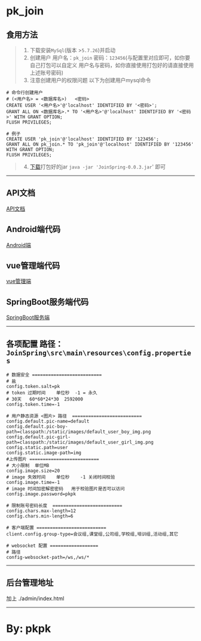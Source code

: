 pk_join
======

食用方法
---
>1. 下载安装`MySql`(版本 >`5.7.26`)并启动
>2. 创建用户 用户名：`pk_join` 密码：`123456`(与配置里对应即可，如你要自己打包可以自定义 用户名与密码，如你直接使用打包好的请直接使用上述账号密码)
>3. 注意创建用户的权限问题 以下为创建用户mysql命令
```mysql
# 命令行创建用户
# (<用户名> = <数据库名>)   <密码>
CREATE USER '<用户名>'@'localhost' IDENTIFIED BY '<密码>';
GRANT ALL ON <数据库名>.* TO '<用户名>'@'localhost' IDENTIFIED BY '<密码>' WITH GRANT OPTION;
FLUSH PRIVILEGES;

# 例子
CREATE USER 'pk_join'@'localhost' IDENTIFIED BY '123456';
GRANT ALL ON pk_join.* TO 'pk_join'@'localhost' IDENTIFIED BY '123456' WITH GRANT OPTION;
FLUSH PRIVILEGES;
```
>4. [下载](/jar/JoinSpring-0.0.3.jar)打包好的jar ```java -jar 'JoinSpring-0.0.3.jar```' 即可

---

API文档
-------
[API文档](https://console-docs.apipost.cn/preview/9e608885058d3ede/38f1d8c9f866c1c9)

Android端代码
---
[Android端](https://github.com/pikachu0621/MyfJoinAndroid)

vue管理端代码
---
[vue管理端](https://github.com/pikachu0621/MyfJoinVue)

SpringBoot服务端代码
---
[SpringBoot服务端](https://github.com/pikachu0621/MyfJoinSpring)

---


各项配置 路径：`JoinSpring\src\main\resources\config.properties`
---
```properties
# 数据安全 ==========================
# 盐
config.token.salt=pk
# token 过期时间    单位秒  -1 = 永久
# 30天   60*60*24*30  2592000
config.token.time=-1

# 用户静态资源 <图片> 路径  ==========================
config.default.pic-name=default
config.default.pic-boy-path=classpath:/static/images/default_user_boy_img.png
config.default.pic-girl-path=classpath:/static/images/default_user_girl_img.png
config.static.path=user
config.static.image-path=img
#上传图片 ==========================
# 大小限制  单位MB
config.image.size=20
# image 失效时间    单位秒    -1 关闭时间校验
config.image.time=-1
# image 时间加密解密密码   用于校验图片是否可以访问
config.image.password=pkpk

# 限制账号密码长度  ==========================
config.chars.max-length=12
config.chars.min-length=6

# 客户端配置 ==========================
client.config.group-type=会议组,课堂组,公司组,学校组,培训组,活动组,其它

# websocket 配置 ==================
# 路径
config-websocket-path=/ws,/ws/*
```

---

后台管理地址
---
加上 ./admin/index.html

---

By: pkpk
===

